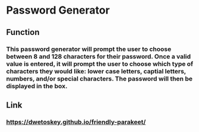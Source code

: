 # Password Generator

## Function
### This password generator will prompt the user to choose between 8 and 128 characters for their password. Once a valid value is entered, it will prompt the user to choose which type of characters they would like: lower case letters, captial letters, numbers, and/or special characters. The password will then be displayed in the box.

## Link
### https://dwetoskey.github.io/friendly-parakeet/
